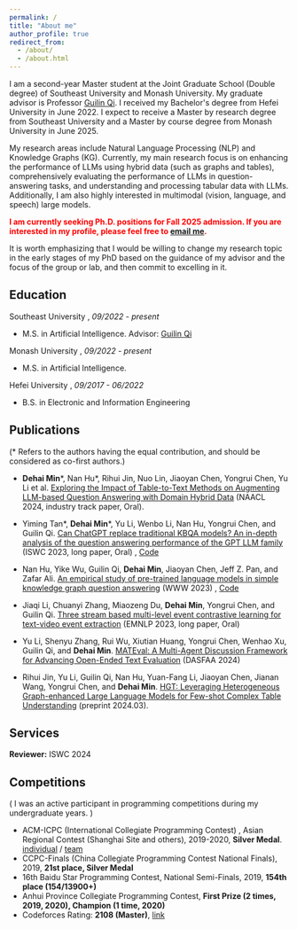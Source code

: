 ```yaml
---
permalink: /
title: "About me"
author_profile: true
redirect_from: 
  - /about/
  - /about.html
---
```


I am a second-year Master student at the Joint Graduate School (Double degree) of Southeast University and Monash University. My graduate advisor is Professor [Guilin Qi](https://scholar.google.com/citations?user=1gw3LJQAAAAJ&hl=en). I received my Bachelor's degree from Hefei University in June 2022. I expect to receive a Master by research degree from Southeast University and a Master by course degree from Monash University in June 2025. 

My research areas include Natural Language Processing (NLP) and Knowledge Graphs (KG). Currently, my main research focus is on enhancing the performance of LLMs using hybrid data (such as graphs and tables), comprehensively evaluating the performance of LLMs in question-answering tasks, and understanding and processing tabular data with LLMs. Additionally, I am also highly interested in multimodal (vision, language, and speech) large models.


<span style="color:red">**I am currently seeking Ph.D. positions for Fall 2025 admission. If you are interested in my profile, please feel free to [email me](mailto:dmin0007@student.monash.edu).**</span>

It is worth emphasizing that I would be willing to change my research topic in the early stages of my PhD based on the guidance of my advisor and the focus of the group or lab, and then commit to excelling in it.

## Education

Southeast University , *09/2022 - present*

* M.S. in Artificial Intelligence. Advisor: [Guilin Qi](https://scholar.google.com/citations?user=1gw3LJQAAAAJ&hl=en)

Monash University , *09/2022 - present*

* M.S. in Artificial Intelligence.

Hefei University , *09/2017 - 06/2022*

* B.S. in Electronic and Information Engineering


## Publications 
(* Refers to the authors having the equal contribution, and should be considered as co-first authors.)

* **Dehai Min**\*, Nan Hu\*, Rihui Jin, Nuo Lin, Jiaoyan Chen, Yongrui Chen, Yu Li et al. [Exploring the Impact of Table-to-Text Methods on Augmenting LLM-based Question Answering with Domain Hybrid Data](https://arxiv.org/abs/2402.12869) (NAACL 2024, industry track paper, Oral).

* Yiming Tan\*, **Dehai Min**\*, Yu Li, Wenbo Li, Nan Hu, Yongrui Chen, and Guilin Qi. [Can ChatGPT replace traditional KBQA models? An in-depth analysis of the question answering performance of the GPT LLM family](https://link.springer.com/chapter/10.1007/978-3-031-47240-4_19) (ISWC 2023, long paper, Oral) , [Code](https://github.com/tan92hl/Complex-Question-Answering-Evaluation-of-GPT-family)

* Nan Hu, Yike Wu, Guilin Qi, **Dehai Min**, Jiaoyan Chen, Jeff Z. Pan, and Zafar Ali. [An empirical study of pre-trained language models in simple knowledge graph question answering](https://link.springer.com/article/10.1007/s11280-023-01166-y) (WWW 2023) , [Code](https://github.com/HuuuNan/PLMs-in-Practical-KBQA)

* Jiaqi Li, Chuanyi Zhang, Miaozeng Du, **Dehai Min**, Yongrui Chen, and Guilin Qi. [Three stream based multi-level event contrastive learning for text-video event extraction](https://aclanthology.org/2023.emnlp-main.103/) (EMNLP 2023, long paper, Oral)

* Yu Li, Shenyu Zhang, Rui Wu, Xiutian Huang, Yongrui Chen, Wenhao Xu, Guilin Qi, and **Dehai Min**. [MATEval: A Multi-Agent Discussion Framework for Advancing Open-Ended Text Evaluation](https://arxiv.org/abs/2403.19305) (DASFAA 2024)

* Rihui Jin, Yu Li, Guilin Qi, Nan Hu, Yuan-Fang Li, Jiaoyan Chen, Jianan Wang, Yongrui Chen, and **Dehai Min**. [HGT: Leveraging Heterogeneous Graph-enhanced Large Language Models for Few-shot Complex Table Understanding](https://arxiv.org/abs/2403.19723) (preprint 2024.03).

## Services
**Reviewer:** ISWC 2024

## Competitions
( I was an active participant in programming competitions during my undergraduate years. )

* ACM-ICPC (International Collegiate Programming Contest) , Asian Regional Contest (Shanghai Site and others), 2019-2020, **Silver Medal**. [individual](https://zhishanq.github.io/images/ICPC_Individual.pdf) / [team](https://zhishanq.github.io/images/ICPC_Team.pdf)
* CCPC-Finals (China Collegiate Programming Contest National Finals), 2019, **21st place, Silver Medal**
* 16th Baidu Star Programming Contest, National Semi-Finals, 2019, **154th place (154/13900+)**
* Anhui Province Collegiate Programming Contest, **First Prize (2 times, 2019, 2020), Champion (1 time, 2020)**
* Codeforces Rating: **2108 (Master)**, [link](https://codeforces.com/profile/QieziMin)
